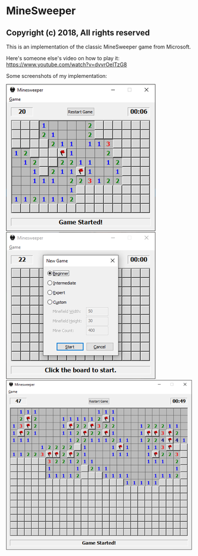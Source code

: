 # MineSweeper

## Copyright (c) 2018, All rights reserved

This is an implementation of the classic MineSweeper game from Microsoft.

Here's someone else's video on how to play it: https://www.youtube.com/watch?v=dvvrOeITzG8

Some screenshots of my implementation:

![In Game](/Screenshot0.png "In Game")  
![In Game](/Screenshot1.png "In Game")  
![In Game](/Screenshot2.png "In Game")  
